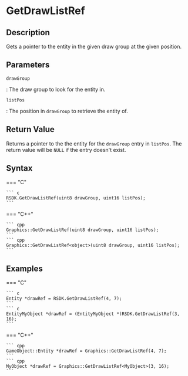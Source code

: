 # GetDrawListRef

## Description
Gets a pointer to the entity in the given draw group at the given position.

## Parameters
`drawGroup`

:   The draw group to look for the entity in.

`listPos`

:   The position in `drawGroup` to retrieve the entity of.

## Return Value
Returns a pointer to the the entity for the `drawGroup` entry in `listPos`. The return value will be `NULL` if the entry doesn't exist.

## Syntax
=== "C"

	``` c
	RSDK.GetDrawListRef(uint8 drawGroup, uint16 listPos);
	```

=== "C++"

	``` cpp
	Graphics::GetDrawListRef(uint8 drawGroup, uint16 listPos);
	```
	``` cpp
	Graphics::GetDrawListRef<object>(uint8 drawGroup, uint16 listPos);
	```

## Examples
=== "C"

	``` c
	Entity *drawRef = RSDK.GetDrawListRef(4, 7);
	```
	``` c
	EntityMyObject *drawRef = (EntityMyObject *)RSDK.GetDrawListRef(3, 16);
	```

=== "C++"

	``` cpp
	GameObject::Entity *drawRef = Graphics::GetDrawListRef(4, 7);
	```
	``` cpp
	MyObject *drawRef = Graphics::GetDrawListRef<MyObject>(3, 16);
	```